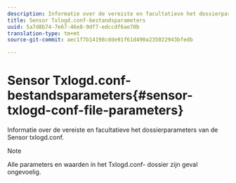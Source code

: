 ```yaml
---
description: Informatie over de vereiste en facultatieve het dossierparameters van de Sensor txlogd.conf.
title: Sensor Txlogd.conf-bestandsparameters
uuid: 5a7d8b74-7e67-46e8-9df7-edccdf6ae70b
translation-type: tm+mt
source-git-commit: aec1f7b14198cdde91f61d490a235022943bfedb

---
```



# Sensor Txlogd.conf-bestandsparameters{#sensor-txlogd-conf-file-parameters}

Informatie over de vereiste en facultatieve het dossierparameters van de Sensor txlogd.conf.

>[!NOTE]
>
>Alle parameters en waarden in het Txlogd.conf- dossier zijn geval ongevoelig.

